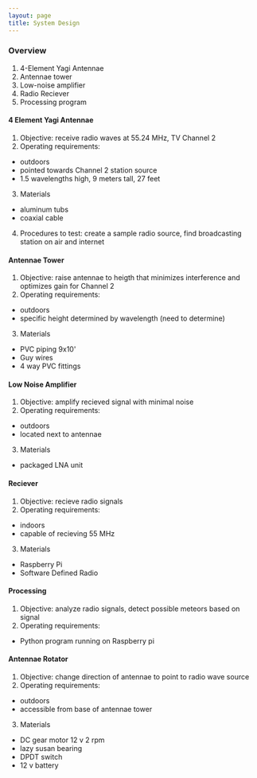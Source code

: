 ```yaml
---
layout: page
title: System Design
---
```


### Overview

1. 4-Element Yagi Antennae
2. Antennae tower
3. Low-noise amplifier
4. Radio Reciever
5. Processing program

#### 4 Element Yagi Antennae
1. Objective: receive radio waves at 55.24 MHz, TV Channel 2
2. Operating requirements: 
* outdoors
* pointed towards Channel 2 station source
* 1.5 wavelengths high, 9 meters tall, 27 feet
3. Materials
* aluminum tubs
* coaxial cable
4. Procedures to test: create a sample radio source, find broadcasting station on air and internet

#### Antennae Tower
1. Objective: raise antennae to heigth that minimizes interference and optimizes gain for Channel 2
2. Operating requirements: 
* outdoors
* specific height determined by wavelength (need to determine)
3. Materials
* PVC piping 9x10'
* Guy wires
* 4 way PVC fittings

#### Low Noise Amplifier
1. Objective: amplify recieved signal with minimal noise
2. Operating requirements: 
* outdoors
* located next to antennae
3. Materials
* packaged LNA unit

#### Reciever
1. Objective: recieve radio signals
2. Operating requirements: 
* indoors
* capable of recieving 55 MHz
3. Materials
* Raspberry Pi
* Software Defined Radio 

#### Processing
1. Objective: analyze radio signals, detect possible meteors based on signal
2. Operating requirements: 
* Python program running on Raspberry pi

#### Antennae Rotator
1. Objective: change direction of antennae to point to radio wave source
2. Operating requirements: 
* outdoors
* accessible from base of antennae tower
3. Materials
* DC gear motor 12 v 2 rpm
* lazy susan bearing
* DPDT switch
* 12 v battery
